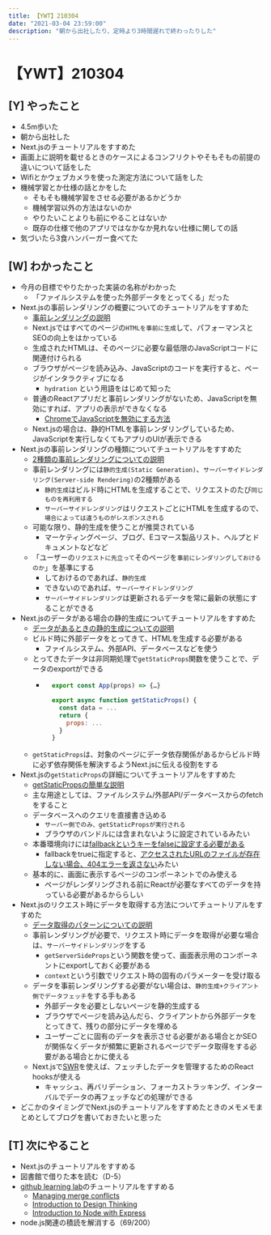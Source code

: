 ```yaml
---
title: 【YWT】210304
date: "2021-03-04 23:59:00"
description: "朝から出社したり、定時より3時間遅れで終わったりした"
---
```


# 【YWT】210304

## [Y] やったこと

- 4.5m歩いた
- 朝から出社した
- Next.jsのチュートリアルをすすめた
- 画面上に説明を載せるときのケースによるコンフリクトやそもそもの前提の違いについて話をした
- Wifiとかウェブカメラを使った測定方法について話をした
- 機械学習とか仕様の話とかをした
  - そもそも機械学習をさせる必要があるかどうか
  - 機械学習以外の方法はないのか
  - やりたいことよりも前にやることはないか
  - 既存の仕様で他のアプリではなかなか見れない仕様に関しての話
- 気づいたら3食ハンバーガー食べてた

## [W] わかったこと

- 今月の目標でやりたかった実装の名称がわかった
  - 「ファイルシステムを使った外部データをとってくる」だった
- Next.jsの事前レンダリングの概要についてのチュートリアルをすすめた
  - [事前レンダリングの説明](https://nextjs.org/learn/basics/data-fetching/pre-rendering)
  - Next.jsではすべてのページの`HTMLを事前に生成`して、パフォーマンスとSEOの向上をはかっている
  - 生成されたHTMLは、そのページに必要な最低限のJavaScriptコードに関連付けられる
  - ブラウザがページを読み込み、JavaScriptのコードを実行すると、ページがインタラクティブになる
      - `hydration` という用語をはじめて知った
  - 普通のReactアプリだと事前レンダリングがないため、JavaScriptを無効にすれば、アプリの表示ができなくなる
      - [ChromeでJavaScriptを無効にする方法](https://developers.google.com/web/tools/chrome-devtools/javascript/disable)
  - Next.jsの場合は、静的HTMLを事前レンダリングしているため、JavaScriptを実行しなくてもアプリのUIが表示できる
- Next.jsの事前レンダリングの種類についてチュートリアルをすすめた
  - [2種類の事前レンダリングについての説明](https://nextjs.org/learn/basics/data-fetching/two-forms)
  - 事前レンダリングには`静的生成(Static Generation)`、`サーバーサイドレンダリング(Server-side Rendering)`の2種類がある
      - `静的生成`はビルド時にHTMLを生成することで、リクエストのたび`同じものを再利用する`
      - `サーバーサイドレンダリング`はリクエストごとにHTMLを生成するので、`場合によっては違うものがレスポンスされる`
  - 可能な限り、静的生成を使うことが推奨されている
      - マーケティングページ、ブログ、Eコマース製品リスト、ヘルプとドキュメントなどなど
  - 「ユーザーの`リクエストに先立って`そのページを`事前にレンダリングしておけるのか`」を基準にする
      - しておけるのであれば、`静的生成`
      - できないのであれば、`サーバーサイドレンダリング`
      - `サーバーサイドレンダリング`は更新されるデータを常に最新の状態にすることができる
- Next.jsのデータがある場合の静的生成についてチュートリアルをすすめた
  - [データがあるときの静的生成についての説明](https://nextjs.org/learn/basics/data-fetching/with-data)
  - ビルド時に外部データをとってきて、HTMLを生成する必要がある
      - ファイルシステム、外部API、データベースなどを使う
  - とってきたデータは非同期処理で`getStaticProps`関数を使うことで、データのexportができる
      - ```javascript
          export const App(props) => {…}

          export async function getStaticProps() {
            const data = ...
            return {
              props: ...
            }
          }
        ```
  - `getStaticProps`は、対象のページにデータ依存関係があるからビルド時に必ず依存関係を解決するようNext.jsに伝える役割をする
- Next.jsの`getStaticProps`の詳細についてチュートリアルをすすめた
  - [getStaticPropsの簡単な説明](https://nextjs.org/learn/basics/data-fetching/getstaticprops-details)
  - 主な用途としては、ファイルシステム/外部API/データベースからのfetchをすること
  - データベースへのクエリを直接書き込める
      - `サーバー側でのみ、getStaticPropsが実行される`
      - ブラウザのバンドルには含まれないように設定されているみたい
  - 本番環境向けには[fallbackというキーをfalseに設定する必要がある](https://nextjs.org/docs/basic-features/data-fetching#the-fallback-key-required)
      - fallbackをtrueに指定すると、[アクセスされたURLのファイルが存在しない場合、404エラーを返さない](https://zenn.dev/ria/articles/b709ae94e919c76f814a#dynamic-routes-%E3%81%AE%E5%A0%B4%E5%90%88)みたい
  - 基本的に、画面に表示するページのコンポーネントでのみ使える
      - ページがレンダリングされる前にReactが必要なすべてのデータを持っている必要があるかららしい
- Next.jsのリクエスト時にデータを取得する方法についてチュートリアルをすすめた
  - [データ取得のパターンについての説明](https://nextjs.org/learn/basics/data-fetching/request-time)
  - 事前レンダリングが必要で、リクエスト時にデータを取得が必要な場合は、`サーバーサイドレンダリング`をする
      - `getServerSideProps`という関数を使って、画面表示用のコンポーネントにexportしておく必要がある
      - `context`という引数でリクエスト時の固有のパラメーターを受け取る
  - データを事前レンダリングする必要がない場合は、`静的生成+クライアント側でデータフェッチ`をする手もある
      - 外部データを必要としないページを静的生成する
      - ブラウザでページを読み込んだら、クライアントから外部データをとってきて、残りの部分にデータを埋める
      - ユーザーごとに固有のデータを表示させる必要がある場合とかSEOが関係なくデータが頻繁に更新されるページでデータ取得をする必要がある場合とかに使える
  - Next.jsで[SWR](https://swr.vercel.app/)を使えば、フェッチしたデータを管理するためのReact hooksが使える
      - キャッシュ、再バリデーション、フォーカストラッキング、インターバルでデータの再フェッチなどの処理ができる
- どこかのタイミングでNext.jsのチュートリアルをすすめたときのメモメモまとめとしてブログを書いておきたいと思った

## [T] 次にやること

- Next.jsのチュートリアルをすすめる
- 図書館で借りた本を読む（D-5）
- [github learning lab](https://lab.github.com/githubtraining)のチュートリアルをすすめる
  - [Managing merge conflicts](https://lab.github.com/githubtraining/managing-merge-conflicts)
  - [Introduction to Design Thinking](https://lab.github.com/githubtraining/introduction-to-design-thinking)
  - [Introduction to Node with Express](https://lab.github.com/everydeveloper/introduction-to-node-with-express)
- node.js関連の積読を解消する（69/200）
